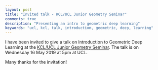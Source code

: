 ```yaml
---
layout: post
title: "Invited talk - KCL/UCL Junior Geometry Seminar"
comments: true
description: "Presenting an intro to geometric deep learning"
keywords: "ucl, kcl, talk, introduction, geometric, deep, learning"
---
```


I have been invited to give a talk on Introduction to Geometric Deep Learning at the [KCL/UCL Junior Geometry Seminar]("https://www.ucl.ac.uk/junior-geometry/").
The talk is on Wednesday 16 May 2019 at 5pm at UCL.

Many thanks for the invitation!